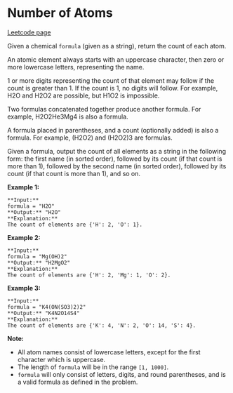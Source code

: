 # Number of Atoms
[Leetcode page](https://leetcode.com/problems/number-of-atoms/description)

Given a chemical `formula` (given as a string), return the count of each atom.

An atomic element always starts with an uppercase character, then zero or more
lowercase letters, representing the name.

1 or more digits representing the count of that element may follow if the
count is greater than 1. If the count is 1, no digits will follow. For
example, H2O and H2O2 are possible, but H1O2 is impossible.

Two formulas concatenated together produce another formula. For example,
H2O2He3Mg4 is also a formula.

A formula placed in parentheses, and a count (optionally added) is also a
formula. For example, (H2O2) and (H2O2)3 are formulas.

Given a formula, output the count of all elements as a string in the following
form: the first name (in sorted order), followed by its count (if that count
is more than 1), followed by the second name (in sorted order), followed by
its count (if that count is more than 1), and so on.

**Example 1:**  

    
    
    **Input:** 
    formula = "H2O"
    **Output:** "H2O"
    **Explanation:** 
    The count of elements are {'H': 2, 'O': 1}.
    

**Example 2:**  

    
    
    **Input:** 
    formula = "Mg(OH)2"
    **Output:** "H2MgO2"
    **Explanation:** 
    The count of elements are {'H': 2, 'Mg': 1, 'O': 2}.
    

**Example 3:**  

    
    
    **Input:** 
    formula = "K4(ON(SO3)2)2"
    **Output:** "K4N2O14S4"
    **Explanation:** 
    The count of elements are {'K': 4, 'N': 2, 'O': 14, 'S': 4}.
    

**Note:**

* All atom names consist of lowercase letters, except for the first character which is uppercase.
* The length of `formula` will be in the range `[1, 1000]`.
* `formula` will only consist of letters, digits, and round parentheses, and is a valid formula as defined in the problem.

